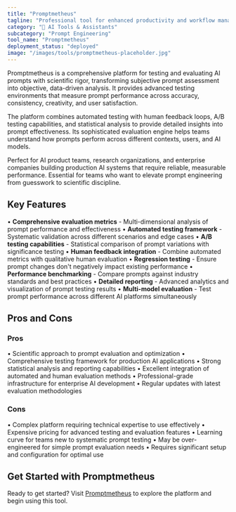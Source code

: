 ```yaml
---
title: "Promptmetheus"
tagline: "Professional tool for enhanced productivity and workflow management"
category: "🤖 AI Tools & Assistants"
subcategory: "Prompt Engineering"
tool_name: "Promptmetheus"
deployment_status: "deployed"
image: "/images/tools/promptmetheus-placeholder.jpg"
---
```

Promptmetheus is a comprehensive platform for testing and evaluating AI prompts with scientific rigor, transforming subjective prompt assessment into objective, data-driven analysis. It provides advanced testing environments that measure prompt performance across accuracy, consistency, creativity, and user satisfaction.

The platform combines automated testing with human feedback loops, A/B testing capabilities, and statistical analysis to provide detailed insights into prompt effectiveness. Its sophisticated evaluation engine helps teams understand how prompts perform across different contexts, users, and AI models.

Perfect for AI product teams, research organizations, and enterprise companies building production AI systems that require reliable, measurable performance. Essential for teams who want to elevate prompt engineering from guesswork to scientific discipline.

## Key Features

• **Comprehensive evaluation metrics** - Multi-dimensional analysis of prompt performance and effectiveness
• **Automated testing framework** - Systematic validation across different scenarios and edge cases
• **A/B testing capabilities** - Statistical comparison of prompt variations with significance testing
• **Human feedback integration** - Combine automated metrics with qualitative human evaluation
• **Regression testing** - Ensure prompt changes don't negatively impact existing performance
• **Performance benchmarking** - Compare prompts against industry standards and best practices
• **Detailed reporting** - Advanced analytics and visualization of prompt testing results
• **Multi-model evaluation** - Test prompt performance across different AI platforms simultaneously

## Pros and Cons

### Pros
• Scientific approach to prompt evaluation and optimization
• Comprehensive testing framework for production AI applications
• Strong statistical analysis and reporting capabilities
• Excellent integration of automated and human evaluation methods
• Professional-grade infrastructure for enterprise AI development
• Regular updates with latest evaluation methodologies

### Cons
• Complex platform requiring technical expertise to use effectively
• Expensive pricing for advanced testing and evaluation features
• Learning curve for teams new to systematic prompt testing
• May be over-engineered for simple prompt evaluation needs
• Requires significant setup and configuration for optimal use
## Get Started with Promptmetheus

Ready to get started? Visit [Promptmetheus](https://promptmetheus.com) to explore the platform and begin using this tool.
